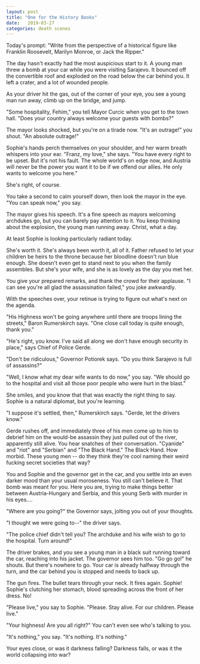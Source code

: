 ```yaml
---
layout: post
title: "One for the History Books"
date:   2019-03-27
categories: death scenes
---
```

Today's prompt: "Write from the perspective of a historical figure like Franklin Roosevelt, Marilyn Monroe, or Jack the Ripper."

The day hasn't exactly had the most auspicious start to it. A young man threw a bomb at your car while you were visiting Sarajevo. It bounced off the convertible roof and exploded on the road below the car behind you. It left a crater, and a lot of wounded people. 

As your driver hit the gas, out of the corner of your eye, you see a young man run away, climb up on the bridge, and jump.

"Some hospitality, Fehim," you tell Mayor Curcic when you get to the town hall. "Does your country always welcome your guests with bombs?"

The mayor looks shocked, but you're on a tirade now. "It's an outrage!" you shout. "An absolute outrage!"

Sophie's hands perch themselves on your shoulder, and her warm breath whispers into your ear. "Franz, my love," she says. "You have every right to be upset. But it's not his fault. The whole world's on edge now, and Austria will never be the power you want it to be if we offend our allies. He only wants to welcome you here."

She's right, of course. 

You take a second to calm yourself down, then look the mayor in the eye. "You can speak now," you say.

The mayor gives his speech. It's a fine speech as mayors welcoming archdukes go, but you can barely pay attention to it. You keep thinking about the explosion, the young man running away. Christ, what a day. 

At least Sophie is looking particularly radiant today. 

She's worth it. She's always been worth it, all of it. Father refused to let your children be heirs to the throne because her bloodline doesn't run blue enough. She doesn't even get to stand next to you when the family assembles. But she's your wife, and she is as lovely as the day you met her.

You give your prepared remarks, and thank the crowd for their applause. "I can see you're all glad the assassination failed," you joke awkwardly.

With the speeches over, your retinue is trying to figure out what's next on the agenda.

"His Highness won't be going anywhere until there are troops lining the streets," Baron Rumerskirch says. "One close call today is quite enough, thank you."

"He's right, you know. I've said all along we don't have enough security in place," says Chief of Police Gerde.

"Don't be ridiculous," Governor Potiorek says. "Do you think Sarajevo is full of assassins?"

"Well, I know what my dear wife wants to do now," you say. "We should go to the hospital and visit all those poor people who were hurt in the blast."

She smiles, and you know that that was exactly the right thing to say. Sophie is a natural diplomat, but you're learning.

"I suppose it's settled, then," Rumerskirch says. "Gerde, let the drivers know."

Gerde rushes off, and immediately three of his men come up to him to debrief him on the would-be assassin they just pulled out of the river, apparently still alive. You hear snatches of their conversation. "Cyanide" and "riot" and "Serbian" and "The Black Hand." The Black Hand. How morbid. These young men -- do they think they're cool naming their weird fucking secret societies that way?

You and Sophie and the governor get in the car, and you settle into an even darker mood than your usual moroseness. You still can't believe it. That bomb was meant for you. Here you are, trying to make things better between Austria-Hungary and Serbia, and this young Serb with murder in his eyes....

"Where are you going?" the Governor says, jolting you out of your thoughts.

"I thought we were going to--" the driver says.

"The police chief didn't tell you? The archduke and his wife wish to go to the hospital. Turn around!"

The driver brakes, and you see a young man in a black suit running toward the car, reaching into his jacket. The governor sees him too. "Go go go!" he shouts. But there's nowhere to go. Your car is already halfway through the turn, and the car behind you is stopped and needs to back up.

The gun fires. The bullet tears through your neck. It fires again. Sophie! Sophie's clutching her stomach, blood spreading across the front of her dress. No!

"Please live," you say to Sophie. "Please. Stay alive. For our children. Please live."

"Your highness! Are you all right?" You can't even see who's talking to you.

"It's nothing," you say. "It's nothing. It's nothing."

Your eyes close, or was it darkness falling? Darkness falls, or was it the world collapsing into war?
